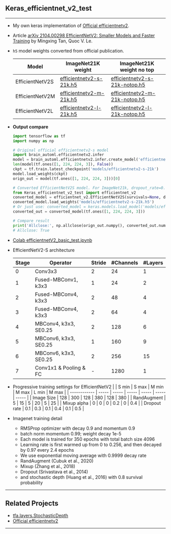 ## Keras_efficientnet_v2_test
***
  - My own keras implementation of [Official efficientnetv2](https://github.com/google/automl/tree/master/efficientnetv2).
  - Article [arXiv 2104.00298 EfficientNetV2: Smaller Models and Faster Training](https://arxiv.org/abs/2104.00298) by Mingxing Tan, Quoc V. Le.
  - `h5` model weights converted from official publication.

    | Model           | ImageNet21K weight | ImageNet21K weight no top |
    | --------------- | ------------------ | ------------------------- |
    | EfficientNetV2S | [efficientnetv2-s-21k.h5](https://drive.google.com/file/d/1onSbAdvSYuvZzDdEg1rAXs7UIIR-cutB/view?usp=sharing) | [efficientnetv2-s-21k-notop.h5](https://drive.google.com/file/d/1bw79TEh4teW_HDtbnmiF42LmOjeeQXNU/view?usp=sharing) |
    | EfficientNetV2M | [efficientnetv2-m-21k.h5](https://drive.google.com/file/d/1lXERhhTczTl5RJDJ8JfC6WlZr103MQxp/view?usp=sharing) | [efficientnetv2-m-21k-notop.h5](https://drive.google.com/file/d/1cxHyIMzHQZLqf1qfv0JFGHSfullOBsZt/view?usp=sharing) |
    | EfficientNetV2L | [efficientnetv2-l-21k.h5](https://drive.google.com/file/d/1apIx_tNxworcMhWFK384RNdLDCvuQ4o3/view?usp=sharing) | [efficientnetv2-l-21k-notop.h5](https://drive.google.com/file/d/1yNulcVfpB-0f1IoTF45RI_nJZzIl7c8A/view?usp=sharing) |
  - **Output compare**
    ```py
    import tensorflow as tf
    import numpy as np

    # Original official efficientnetv2-s model
    import brain_automl.efficientnetv2.infer
    model = brain_automl.efficientnetv2.infer.create_model('efficientnetv2-s', 'imagenet21k')
    len(model(tf.ones([1, 224, 224, 3]), False))
    ckpt = tf.train.latest_checkpoint('models/efficientnetv2-s-21k')
    model.load_weights(ckpt)
    orign_out = model(tf.ones([1, 224, 224, 3]))[0]

    # Converted EfficientNetV2S model. For ImageNet21k, dropout_rate=0.000001, survival_prob=1.0
    from Keras_efficientnet_v2_test import efficientnet_v2
    converted_model = efficientnet_v2.EfficientNetV2S(survivals=None, dropout=1e-6, classes=21843, classifier_activation=None)
    converted_model.load_weights('models/efficientnetv2-s-21k.h5')
    # Or just use: converted_model = keras.models.load_model('models/efficientnetv2-s-21k.h5')
    converted_out = converted_model(tf.ones([1, 224, 224, 3]))

    # Compare result
    print('Allclose:', np.allclose(orign_out.numpy(), converted_out.numpy()))
    # Allclose: True
    ```
  - [Colab efficientnetV2_basic_test.ipynb](https://colab.research.google.com/drive/1QYfgaqEWwaOCsGnPsD9Xu5-8wNbrD6Dj?usp=sharing)
  - EfficientNetV2-S architecture

    | Stage | Operator               | Stride | #Channels | #Layers |
    | ----- | ---------------------- | ------ | --------- | ------- |
    | 0     | Conv3x3                | 2      | 24        | 1       |
    | 1     | Fused-MBConv1, k3x3    | 1      | 24        | 2       |
    | 2     | Fused-MBConv4, k3x3    | 2      | 48        | 4       |
    | 3     | Fused-MBConv4, k3x3    | 2      | 64        | 4       |
    | 4     | MBConv4, k3x3, SE0.25  | 2      | 128       | 6       |
    | 5     | MBConv6, k3x3, SE0.25  | 1      | 160       | 9       |
    | 6     | MBConv6, k3x3, SE0.25  | 2      | 256       | 15      |
    | 7     | Conv1x1 & Pooling & FC | -      | 1280      | 1       |

  - Progressive training settings for EfficientNetV2
    |              | S min | S max | M min | M max | L min | M max |
    | ------------ | ----- | ----- | ----- | ----- | ----- | ----- |
    | Image Size   | 128   | 300   | 128   | 380   | 128   | 380   |
    | RandAugment  | 5     | 15    | 5     | 20    | 5     | 25    |
    | Mixup alpha  | 0     | 0     | 0     | 0.2   | 0     | 0.4   |
    | Dropout rate | 0.1   | 0.3   | 0.1   | 0.4   | 0.1   | 0.5   |

  - Imagenet training detail
    - RMSProp optimizer with decay 0.9 and momentum 0.9
    - batch norm momentum 0.99; weight decay 1e-5
    - Each model is trained for 350 epochs with total batch size 4096
    - Learning rate is first warmed up from 0 to 0.256, and then decayed by 0.97 every 2.4 epochs
    - We use exponential moving average with 0.9999 decay rate
    - RandAugment (Cubuk et al., 2020)
    - Mixup (Zhang et al., 2018)
    - Dropout (Srivastava et al., 2014)
    - and stochastic depth (Huang et al., 2016) with 0.8 survival probability
***

## Related Projects
  - [tfa.layers.StochasticDepth](https://www.tensorflow.org/addons/api_docs/python/tfa/layers/StochasticDepth)
  - [Official efficientnetv2](https://github.com/google/automl/tree/master/efficientnetv2)
***
